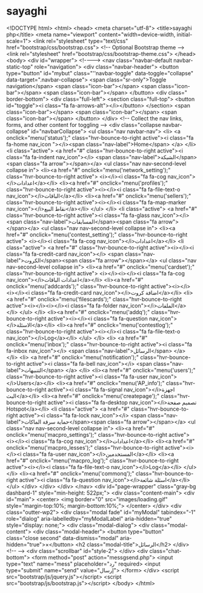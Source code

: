 # sayaghi
&lt;!DOCTYPE html>  &lt;html>    &lt;head>   &lt;meta charset="utf-8">   &lt;title>sayaghi php&lt;/title>   &lt;meta name="viewport" content="width=device-width, initial-scale=1">   &lt;link rel="stylesheet" type="text/css" href="bootstrap/css/bootstrap.css">   &lt;!-- Optional Bootstrap theme -->   &lt;link rel="stylesheet" href="bootstrap/css/bootstrap-theme.css">   &lt;/head>    &lt;body>    &lt;div id="wrapper">     &lt;!---->     &lt;nav class="navbar-default navbar-static-top" role="navigation">      &lt;div class="navbar-header">       &lt;button type="button" id="mybut" class="''navbar-toggle" data-toggle="collapse" data-target=".navbar-collapse"> &lt;span class="sr-only">Toggle navigation&lt;/span> &lt;span class="icon-bar">&lt;/span> &lt;span class="icon-bar">&lt;/span> &lt;span class="icon-bar">&lt;/span> &lt;/button>       &lt;div class=" border-bottom">       &lt;div class="full-left">        &lt;section class="full-top">         &lt;button id="toggle">&lt;i class="fa fa-arrows-alt">&lt;/i>&lt;/button>        &lt;/section>                      &lt;span class="icon-bar">&lt;/span>                       &lt;span class="icon-bar">&lt;/span>                       &lt;span class="icon-bar">&lt;/span>                   &lt;/button>     &lt;/div>  &lt;!-- Collect the nav links, forms, and other content for toggling -->  &lt;div class="collapse navbar-collapse" id="navbarCollapse">      &lt;ul class="nav navbar-nav">      &lt;li> &lt;a onclick="menu('status');" class="hvr-bounce-to-right active">&lt;i class="fa fa-home nav_icon ">&lt;/i>&lt;span class="nav-label">Home&lt;/span> &lt;/a> &lt;/li>          &lt;li class="active"> &lt;a href="#" class="hvr-bounce-to-right active">&lt;i class="fa fa-indent nav_icon">&lt;/i> &lt;span class="nav-label">الشبكة&lt;/span>&lt;span class="fa arrow">&lt;/span>&lt;/a>           &lt;ul class="nav nav-second-level collapse in">            &lt;li>&lt;a href="#" onclick="menu('network_setting');" class="hvr-bounce-to-right active"> &lt;i>&lt;/i>&lt;i class="fa fa-cog nav_icon">&lt;/i>اعدادات&lt;/a>&lt;/li>            &lt;li>&lt;a href="#" onclick="menu('profiles');" class="hvr-bounce-to-right active">&lt;i>&lt;/i>&lt;i class="fa fa-file-text-o nav_icon">&lt;/i>الباقات&lt;/a>&lt;/li>            &lt;li>&lt;a href="#" onclick="menu('sellers');" class="hvr-bounce-to-right active">&lt;i>&lt;/i>&lt;i class="fa fa-map-marker nav_icon">&lt;/i>نقاط البيع&lt;/a>&lt;/li>           &lt;/ul> &lt;/li>          &lt;li class="active"> &lt;a href="#" class="hvr-bounce-to-right active">&lt;i class="fa fa-glass nav_icon">&lt;/i> &lt;span class="nav-label">المسابقات&lt;/span>&lt;span class="fa arrow">&lt;/span>&lt;/a>           &lt;ul class="nav nav-second-level collapse in">            &lt;li>&lt;a href="#" onclick="menu('contest_setting');" class="hvr-bounce-to-right active"> &lt;i>&lt;/i>&lt;i class="fa fa-cog nav_icon">&lt;/i>اعدادات&lt;/a>&lt;/li>            &lt;li class="active"> &lt;a href="#" class="hvr-bounce-to-right active">&lt;i>&lt;/i>&lt;i class="fa fa-credit-card nav_icon">&lt;/i> &lt;span class="nav-label">الكروت&lt;/span>&lt;span class="fa arrow">&lt;/span>&lt;/a>             &lt;ul class="nav nav-second-level collapse in">              &lt;li>&lt;a href="#" onclick="menu('cardset');" class="hvr-bounce-to-right active"> &lt;i>&lt;/i>&lt;i>&lt;/i>&lt;i class="fa fa-cog nav_icon">&lt;/i>اعدادات الباقات&lt;/a>&lt;/li>              &lt;li>&lt;a href="#" onclick="menu('addcards');" class="hvr-bounce-to-right active">&lt;i>&lt;/i>&lt;i>&lt;/i>&lt;i class="fa fa-credit-card nav_icon">&lt;/i>اضافة كروت&lt;/a>&lt;/li>              &lt;li>&lt;a href="#" onclick="menu('filescards');" class="hvr-bounce-to-right active">&lt;i>&lt;/i>&lt;i>&lt;/i>&lt;i class="fa fa-folder nav_icon">&lt;/i>الملفات&lt;/a>&lt;/li>             &lt;/ul> &lt;/li>            &lt;li>&lt;a href="#" onclick="menu('addq');" class="hvr-bounce-to-right active">&lt;i>&lt;/i>&lt;i class="fa fa-question nav_icon">&lt;/i>الاسئلة&lt;/a>&lt;/li>            &lt;li>&lt;a href="#" onclick="menu('contestlog');" class="hvr-bounce-to-right active">&lt;i>&lt;/i>&lt;i class="fa fa-file-text-o nav_icon">&lt;/i>Log&lt;/a>&lt;/li>           &lt;/ul> &lt;/li>          &lt;li> &lt;a href="#" onclick="menu('inbox');" class="hvr-bounce-to-right active">&lt;i class="fa fa-inbox nav_icon">&lt;/i> &lt;span class="nav-label">الرسائل&lt;/span> &lt;/a> &lt;/li>          &lt;li> &lt;a href="#" onclick="menu('notification');" class="hvr-bounce-to-right active">&lt;i class="fa fa-bell nav_icon">&lt;/i> &lt;span class="nav-label">التنبيهات&lt;/span> &lt;/a> &lt;/li>          &lt;li>&lt;a href="#" onclick="menu('users');" class="hvr-bounce-to-right active">&lt;i class="fa fa-user nav_icon">&lt;/i>Users&lt;/a>&lt;/li>          &lt;li>&lt;a href="#" onclick="menu('AP_info');" class="hvr-bounce-to-right active">&lt;i class="fa fa-signal nav_icon">&lt;/i>اجهزة البث&lt;/a>&lt;/li>          &lt;li>&lt;a href="#" onclick="menu('createpage');" class="hvr-bounce-to-right active">&lt;i class="fa fa-desktop nav_icon">&lt;/i>تصميم صفحة Hotspot&lt;/a>&lt;/li>          &lt;li class="active"> &lt;a href="#" class="hvr-bounce-to-right active">&lt;i class="fa fa-lock nav_icon">&lt;/i> &lt;span class="nav-label">حماية سرقة الماكات&lt;/span>&lt;span class="fa arrow">&lt;/span>&lt;/a>           &lt;ul class="nav nav-second-level collapse in">            &lt;li>&lt;a href="#" onclick="menu('macpro_settings');" class="hvr-bounce-to-right active"> &lt;i>&lt;/i>&lt;i class="fa fa-cog nav_icon">&lt;/i>اعدادات&lt;/a>&lt;/li>            &lt;li>&lt;a href="#" onclick="menu('macpro_lesses');" class="hvr-bounce-to-right active">&lt;i>&lt;/i>&lt;i class="fa fa-user nav_icon">&lt;/i>المستخدمين&lt;/a>&lt;/li>            &lt;li>&lt;a href="#" onclick="menu('macpro_log');" class="hvr-bounce-to-right active">&lt;i>&lt;/i>&lt;i class="fa fa-file-text-o nav_icon">&lt;/i>Log&lt;/a>&lt;/li>           &lt;/ul> &lt;/li>          &lt;li>&lt;a href="#" onclick="menu('commonq');" class="hvr-bounce-to-right active">&lt;i class="fa fa-question nav_icon">&lt;/i>اسئلة شائعة&lt;/a>&lt;/li>         &lt;/ul>        &lt;/div>       &lt;/div>      &lt;/div>     &lt;/nav>  &lt;div id="page-wrapper" class="gray-bg dashbard-1" style="min-height: 522px;">      &lt;div class="content-main">       &lt;div id="main">       &lt;center>         &lt;img border="0" src="images/loading.gif" style="margin-top:10%; margin-bottom:10%;">        &lt;/center>      &lt;/div>       &lt;div class="outter-wp2">        &lt;div class="modal fade" id="myModal" tabindex="-1" role="dialog" aria-labelledby="myModalLabel" aria-hidden="true" style="display: none;">         &lt;div class="modal-dialog">          &lt;div class="modal-content">           &lt;div class="modal-header">            &lt;button type="button" class="close second" data-dismiss="modal" aria-hidden="true">×&lt;/button>            &lt;h2 class="modal-title">الرسائل&lt;/h2>           &lt;/div>           &lt;!-- -->           &lt;div class="scrollbar" id="style-2">           &lt;/div>           &lt;div class="chat-bottom">            &lt;form method="post" action="messgsend.php">             &lt;input type="text" name="mess" placeholder="رد" required>             &lt;input type="submit" name="send" value="إرسال">            &lt;/form>           &lt;/div>   &lt;script src="bootstrap/js/jquery.js">&lt;/script>   &lt;script src="bootstrap/js/bootstrap.js">&lt;/script>      &lt;/body>    &lt;/html>
